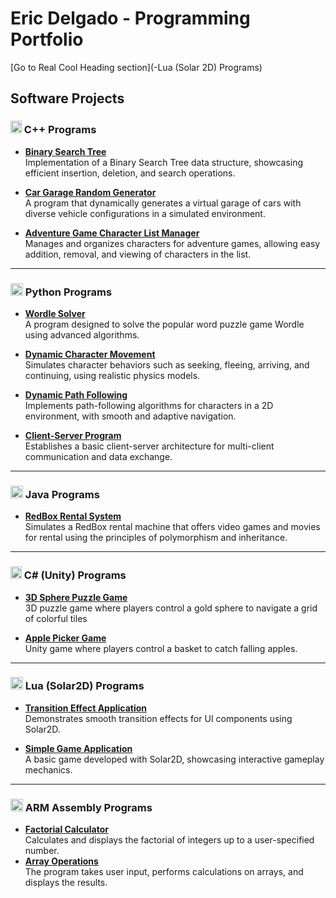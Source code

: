 # Eric Delgado - Programming Portfolio
[Go to Real Cool Heading section](-Lua (Solar 2D) Programs)
## Software Projects

### <img src="https://upload.wikimedia.org/wikipedia/commons/thumb/1/18/ISO_C%2B%2B_Logo.svg/1024px-ISO_C%2B%2B_Logo.svg.png" width="18" height="20" /> C++ Programs
- **[Binary Search Tree](https://github.com/EricDelgado993/Binary-Search-Tree/tree/main)**  
  Implementation of a Binary Search Tree data structure, showcasing efficient insertion, deletion, and search operations.

- **[Car Garage Random Generator](https://github.com/EricDelgado993/Gar-Garage-Random-Generator/blob/main)**  
  A program that dynamically generates a virtual garage of cars with diverse vehicle configurations in a simulated environment.

- **[Adventure Game Character List Manager](https://github.com/EricDelgado993/Adventure-Game-Character-List-Manager/blob/main)**  
  Manages and organizes characters for adventure games, allowing easy addition, removal, and viewing of characters in the list.

---

### <img src="https://upload.wikimedia.org/wikipedia/commons/c/c3/Python-logo-notext.svg" width="20" height="20" /> Python Programs
- **[Wordle Solver](https://github.com/EricDelgado993/Wordle-Solver)**  
  A program designed to solve the popular word puzzle game Wordle using advanced algorithms.

- **[Dynamic Character Movement](https://github.com/EricDelgado993/Dynamic-Movement)**  
  Simulates character behaviors such as seeking, fleeing, arriving, and continuing, using realistic physics models.

- **[Dynamic Path Following](https://github.com/EricDelgado993/Dynamic-Path-Following)**  
  Implements path-following algorithms for characters in a 2D environment, with smooth and adaptive navigation.

- **[Client-Server Program](https://github.com/EricDelgado993/Server-Client)**  
  Establishes a basic client-server architecture for multi-client communication and data exchange.

---

### <img src="https://friconix.com/png/fi-snsuxx-java.png" width="20" height="20" /> Java Programs
- **[RedBox Rental System](https://github.com/EricDelgado993/RedBox-Rental-System)**  
  Simulates a RedBox rental machine that offers video games and movies for rental using the principles of polymorphism and inheritance.

---

### <img src="https://upload.wikimedia.org/wikipedia/commons/thumb/b/bd/Logo_C_sharp.svg/1820px-Logo_C_sharp.svg.png" width="18" height="20" /> C# (Unity) Programs
- **[3D Sphere Puzzle Game](https://github.com/EricDelgado993/3D-Sphere-Puzzle)**  
  3D puzzle game where players control a gold sphere to navigate a grid of colorful tiles

- **[Apple Picker Game](https://github.com/EricDelgado993/Apple-Picker)**  
  Unity game where players control a basket to catch falling apples.
  
---

### <img src="https://solar2d.com/images/logo.png" width="20" height="20" /> Lua (Solar2D) Programs
- **[Transition Effect Application](https://github.com/EricDelgado993/Transition-Effect-Application)**  
  Demonstrates smooth transition effects for UI components using Solar2D.

- **[Simple Game Application](https://github.com/EricDelgado993/Simple-Game-Application)**  
  A basic game developed with Solar2D, showcasing interactive gameplay mechanics.

---

### <img src="https://static-00.iconduck.com/assets.00/assembly-icon-1024x1024-lc5e1bk1.png" width="20" height="20" /> ARM Assembly Programs
- **[Factorial Calculator](https://github.com/EricDelgado993/Factorial-Calculator)**  
  Calculates and displays the factorial of integers up to a user-specified number.
- **[Array Operations](https://github.com/EricDelgado993/Array-Operations)**  
  The program takes user input, performs calculations on arrays, and displays the results.
